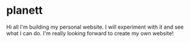 # planett
Hi all I'm building my personal website. I will experiment with it and see what I can do. 
I'm really looking forward to create my own website!
